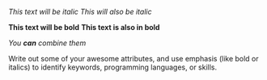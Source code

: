 *This text will be italic*
_This will also be italic_

**This text will be bold**
__This text is also in bold__

_You **can** combine them_

Write out some of your awesome attributes, and use emphasis (like bold or italics) to identify keywords, programming languages, or skills. 
